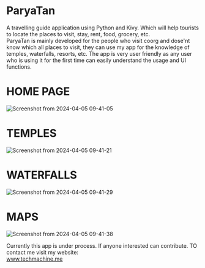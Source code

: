 # ParyaTan
A travelling guide application using Python and Kivy. Which will help tourists to locate the places to visit, stay, rent, food, grocery, etc.<br>
ParyaTan is mainly developed for the people who visit coorg and dose'nt know which all places to visit, they can use my app for the knowledge of temples, waterfalls, resorts, etc. The app is very user friendly as any user who is using it for the first time can easily understand the usage and UI functions.


# HOME PAGE
![Screenshot from 2024-04-05 09-41-05](https://github.com/Krupal-create/ParyaTan/assets/85097081/55acc393-0afc-4a35-ad6f-5f534499b03e)

# TEMPLES
![Screenshot from 2024-04-05 09-41-21](https://github.com/Krupal-create/ParyaTan/assets/85097081/521d8a20-2110-430e-b833-7c7b4153c71c)

# WATERFALLS
![Screenshot from 2024-04-05 09-41-29](https://github.com/Krupal-create/ParyaTan/assets/85097081/4f23df19-d7b3-43a0-854a-ceee67dd754d)

# MAPS
![Screenshot from 2024-04-05 09-41-38](https://github.com/Krupal-create/ParyaTan/assets/85097081/d23d4760-ebd3-4f2b-80dc-a93d78b765a7)


Currently this app is under process. If anyone interested can contribute. TO contact me visit my website:<br>
www.techmachine.me
